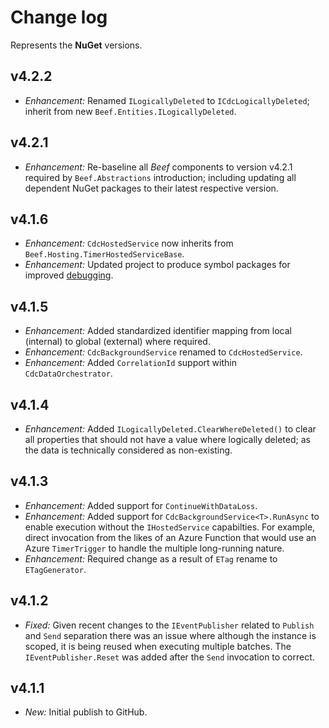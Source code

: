 ﻿# Change log

Represents the **NuGet** versions.

## v4.2.2
- *Enhancement:* Renamed `ILogicallyDeleted` to `ICdcLogicallyDeleted`; inherit from new `Beef.Entities.ILogicallyDeleted`.

## v4.2.1
- *Enhancement:* Re-baseline all _Beef_ components to version v4.2.1 required by `Beef.Abstractions` introduction; including updating all dependent NuGet packages to their latest respective version.

## v4.1.6
- *Enhancement:* `CdcHostedService` now inherits from `Beef.Hosting.TimerHostedServiceBase`.
- *Enhancement:* Updated project to produce symbol packages for improved [debugging](https://devblogs.microsoft.com/dotnet/improving-debug-time-productivity-with-source-link/).

## v4.1.5
- *Enhancement:* Added standardized identifier mapping from local (internal) to global (external) where required.
- *Enhancement:* `CdcBackgroundService` renamed to `CdcHostedService`.
- *Enhancement:* Added `CorrelationId` support within `CdcDataOrchestrator`.

## v4.1.4
- *Enhancement:* Added `ILogicallyDeleted.ClearWhereDeleted()` to clear all properties that should not have a value where logically deleted; as the data is technically considered as non-existing.

## v4.1.3
- *Enhancement:* Added support for `ContinueWithDataLoss`.
- *Enhancement:* Added support for `CdcBackgroundService<T>.RunAsync` to enable execution without the `IHostedService` capabilties. For example, direct invocation from the likes of an Azure Function that would use an Azure `TimerTrigger` to handle the multiple long-running nature.
- *Enhancement:* Required change as a result of `ETag` rename to `ETagGenerator`.

## v4.1.2
- *Fixed:* Given recent changes to the `IEventPublisher` related to `Publish` and `Send` separation there was an issue where although the instance is scoped, it is being reused when executing multiple batches. The `IEventPublisher.Reset` was added after the `Send` invocation to correct.

## v4.1.1
- *New:* Initial publish to GitHub.

